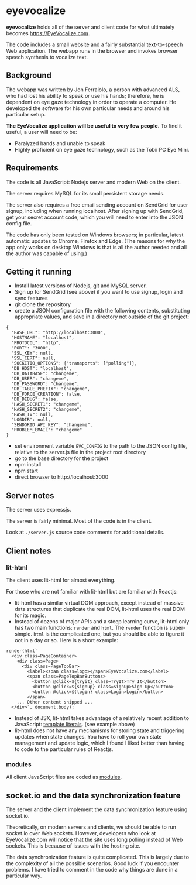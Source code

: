 # eyevocalize

**eyevocalize** holds all of the server and client code for what ultimately becomes https://EyeVocalize.com.

The code includes a small website and a fairly substantial text-to-speech Web application.
The webapp runs in the browser and invokes browser speech synthesis to vocalize text.

## Background

The webapp was written by Jon Ferraiolo, a person with advanced ALS, who had lost his ability to speak or use his hands;
therefore, he is dependent on eye gaze technology in order to operate a computer.
He developed the software for his own particular needs and around his particular setup.

**The EyeVocalize application will be useful to very few people.** To find it useful, a user will need to be:

* Paralyzed hands and unable to speak
* Highly proficient on eye gaze technology, such as the Tobii PC Eye Mini.

## Requirements

The code is all JavaScript: Nodejs server and modern Web on the client.

The server requires MySQL for its small persistent storage needs.

The server also requires a free email sending account on SendGrid for user signup, including when running localhost.
After signing up with SendGrid, get your secret account code, which you will need to enter into the JSON config file.  

The code has only been tested on Windows browsers; in particular,
latest automatic updates to Chrome, Firefox and Edge.
(The reasons for why the app only works on desktop Windows is that is all the author needed and all the author was capable of using.)

## Getting it running

* Install latest versions of Nodejs, git and MySQL server.
* Sign up for SendGrid (see above) if you want to use signup, login and sync features
* git clone the repository
* create a JSON configuration file with the following contents, substituting appropriate values, and save in a directory not outside of the git project:

```
{
  "BASE_URL": "http://localhost:3000",
  "HOSTNAME": "localhost",
  "PROTOCOL": "http",
  "PORT": "3000",
  "SSL_KEY": null,
  "SSL_CERT": null,
  "SOCKETIO_OPTIONS": {"transports": ["polling"]},
  "DB_HOST": "localhost",
  "DB_DATABASE": "changeme",
  "DB_USER": "changeme",
  "DB_PASSWORD": "changeme",
  "DB_TABLE_PREFIX": "changeme",
  "DB_FORCE_CREATION": false,
  "DB_DEBUG": false,
  "HASH_SECRET1": "changeme",
  "HASH_SECRET2": "changeme",
  "HASH_IV": null,
  "LOGDIR": null,
  "SENDGRID_API_KEY": "changeme",
  "PROBLEM_EMAIL": "changeme"
}
```

* set environment variable `EVC_CONFIG` to the path to the JSON config file, relative to the server.js file in the project root directory
* go to the base directory for the project
* npm install
* npm start
* direct browser to http://localhost:3000

## Server notes

The server uses expressjs.

The server is fairly minimal. Most of the code is in the client.

Look at `./server.js` source code comments for additional details.

## Client notes

### lit-html

The client uses lit-html for almost everything.

For those who are not familiar with lit-html but are familiar with Reactjs:

* lit-html has a similar virtual DOM approach, except instead of massive data structures that duplicate the real DOM, lit-html uses the real DOM for its magic.
* Instead of dozens of major APIs and a steep learning curve, lit-html only has two main functions: `render` and `html`. The `render` function is super-simple. `html` is the complicated one, but you should be able to figure it oot in a day or so. Here is a short example:

```
render(html`
  <div class=PageContainer>
    <div class=Page>
      <div class=PageTopBar>
        <label><span class=logo></span>EyeVocalize.com</label>
        <span class=PageTopBarButtons>
          <button @click=${tryit} class=TryIt>Try It</button>
          <button @click=${signup} class=SignUp>Sign Up</button>
          <button @click=${login} class=Login>Login</button>
        </span>
    ... Other content snipped ...
  </div>`, document.body);
```

* Instead of JSX, lit-html takes advantage of a relatively recent addition to JavaScript: [template literals](https://developer.mozilla.org/en-US/docs/Web/JavaScript/Reference/Template_literals). (see example above)
* lit-html does not have any mechanisms for storing state and triggering updates when state changes. You have to roll your own state management and update logic, which I found I liked better than having to code to the particular rules of Reactjs.

### modules

All client JavaScript files are coded as [modules](https://developer.mozilla.org/en-US/docs/Web/JavaScript/Guide/Modules).

## socket.io and the data synchronization feature  

The server and the client implement the data synchronization feature using socket.io.

Theoretically, on modern servers and clients, we should be able to run socket.io over Web sockets. However, developers who look at EyeVocalize.com will notice that the site uses long polling instead of Web sockets. This is because of issues with the hosting site.

The data synchronization feature is quite complicated. This is largely due to the complexity of all the possible scenarios. Good luck if you encounter problems. I have tried to comment in the code why things are done in a particular way.
